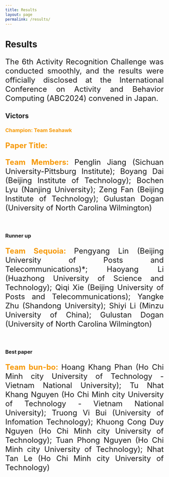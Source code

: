 ```yaml
---
title: Results
layout: page
permalink: /results/
---
```


<h1><strong>Results</strong></h1>
<p style="font-size:24px" align="justify">The 6th Activity Recognition Challenge was conducted smoothly, and the results were officially disclosed at the International Conference on Activity and Behavior Computing (ABC2024) convened in Japan.</p>

<h2><strong>Victors</strong></h2>
<h3><span style="color: #f69801"><strong>Champion: Team Seahawk</strong></span></p>
<p style="font-size:24px" align="justify"><span style="color: #f69801"><strong>Paper Title: </strong></span></h3>
<p style="font-size:24px" align="justify"><span style="color: #f69801"><strong>Team Members: </strong></span>Penglin Jiang (Sichuan University-Pittsburg Institute); Boyang Dai (Beijing Institute of Technology); Bochen Lyu (Nanjing University); Zeng Fan (Beijing Institute of Technology); Gulustan Dogan (University of North Carolina Wilmington)</p>
<br>
<h3><strong>Runner up</strong></h3>
<p style="font-size:24px" align="justify"><span style="color: #f69801"><strong>Team Sequoia: </strong></span>Pengyang Lin (Beijing University of Posts and Telecommunications)*; Haoyang Li (Huazhong University of Science and Technology); Qiqi Xie (Beijing University of Posts and Telecommunications); Yangke Zhu (Shandong University); Shiyi Li (Minzu University of China); Gulustan Dogan (University of North Carolina Wilmington)</p>
<br>
<h3><strong>Best paper</strong></h3>
<p style="font-size:24px" align="justify"><span style="color: #f69801"><strong>Team bun-bo: </strong></span>Hoang Khang Phan (Ho Chi Minh city University of Technology - Vietnam National University); Tu Nhat Khang Nguyen (Ho Chi Minh city University of Technology - Vietnam National University); Truong Vi Bui (University of Infomation Technology); Khuong Cong Duy Nguyen (Ho Chi Minh city University of Technology); Tuan Phong Nguyen (Ho Chi Minh city University of Technology); Nhat Tan Le (Ho Chi Minh city University of Technology)</p>